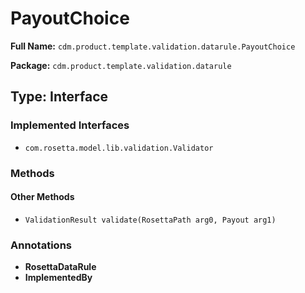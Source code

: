 # PayoutChoice

**Full Name:** `cdm.product.template.validation.datarule.PayoutChoice`

**Package:** `cdm.product.template.validation.datarule`

## Type: Interface

### Implemented Interfaces

- `com.rosetta.model.lib.validation.Validator`

### Methods

#### Other Methods

- `ValidationResult validate(RosettaPath arg0, Payout arg1)`

### Annotations

- **RosettaDataRule**
- **ImplementedBy**


